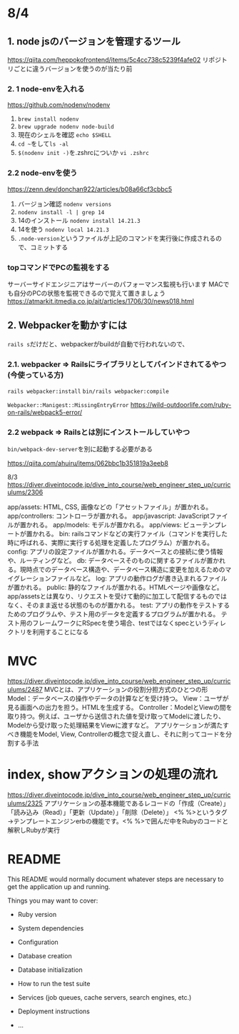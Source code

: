 # 8/4
## 1. node jsのバージョンを管理するツール
https://qiita.com/heppokofrontend/items/5c4cc738c5239f4afe02
リポジトリごとに違うバージョンを使うのが当たり前

### 2. 1 node-envを入れる
https://github.com/nodenv/nodenv
1. `brew install nodenv`
2. `brew upgrade nodenv node-build`
3. 現在のシェルを確認 `echo $SHELL`
4. `cd ~`をして`ls -al`
5. `$(nodenv init -)`を.zshrcについか
`vi .zshrc`

### 2.2 node-envを使う
https://zenn.dev/donchan922/articles/b08a66cf3cbbc5
1. バージョン確認 `nodenv versions`
2. `nodenv install -l | grep 14`
3. 14のインストール `nodenv install 14.21.3`
4. 14を使う `nodenv local 14.21.3`
5. `.node-version`というファイルが上記のコマンドを実行後に作成されるので、コミットする

### topコマンドでPCの監視をする
サーバーサイドエンジニアはサーバーのパフォーマンス監視も行います
MACでも自分のPCの状態を監視できるので覚えて置きましょう
https://atmarkit.itmedia.co.jp/ait/articles/1706/30/news018.html

## 2. Webpackerを動かすには
`rails s`だけだと、webpackerがbuildが自動で行われないので、

### 2.1. webpacker => Railsにライブラリとしてバインドされてるやつ(今使っている方)
`rails webpacker:install`
`bin/rails webpacker:compile`

`Webpacker::Manigest::MissingEntryError`
https://wild-outdoorlife.com/ruby-on-rails/webpack5-error/

### 2.2 webpack => Railsとは別にインストールしていやつ
`bin/webpack-dev-server`を別に起動する必要がある

https://qiita.com/ahuiru/items/062bbc1b351819a3eeb8



8/3
https://diver.diveintocode.jp/dive_into_course/web_engineer_step_up/curriculums/2306

app/assets: HTML, CSS, 画像などの「アセットファイル」が置かれる。
app/controllers: コントローラが置かれる。
app/javascript: JavaScriptファイルが置かれる。
app/models: モデルが置かれる。
app/views: ビューテンプレートが置かれる。
bin: railsコマンドなどの実行ファイル（コマンドを実行した時に呼ばれる、実際に実行する処理を定義したプログラム）が置かれる。
config: アプリの設定ファイルが置かれる。データベースとの接続に使う情報や、ルーティングなど。
db: データベースそのものに関するファイルが置かれる。現時点でのデータベース構造や、データベース構造に変更を加えるためのマイグレーションファイルなど。
log: アプリの動作ログが書き込まれるファイルが置かれる。
public: 静的なファイルが置かれる。HTMLページや画像など。app/assetsとは異なり、リクエストを受けて動的に加工して配信するものではなく、そのまま返せる状態のものが置かれる。
test: アプリの動作をテストするためのプログラムや、テスト用のデータを定義するプログラムが置かれる。
テスト用のフレームワークにRSpecを使う場合、testではなくspecというディレクトリを利用することになる

# MVC
https://diver.diveintocode.jp/dive_into_course/web_engineer_step_up/curriculums/2487
MVCとは、アプリケーションの役割分担方式のひとつの形
Model：データベースの操作やデータの計算などを受け持つ。
View：ユーザが見る画面への出力を担う。HTMLを生成する。
Controller：ModelとViewの間を取り持つ。例えば、ユーザから送信された値を受け取ってModelに渡したり、Modelから受け取った処理結果をViewに渡すなど。
アプリケーションが満たすべき機能をModel, View, Controllerの概念で捉え直し、それに則ってコードを分割する手法

# index, showアクションの処理の流れ
https://diver.diveintocode.jp/dive_into_course/web_engineer_step_up/curriculums/2325
アプリケーションの基本機能であるレコードの「作成（Create）」「読み込み（Read）」「更新（Update）」「削除（Delete）」
<% %>というタグ→テンプレートエンジンerbの機能です。<% %>で囲んだ中をRubyのコードと解釈しRubyが実行
# README

This README would normally document whatever steps are necessary to get the
application up and running.

Things you may want to cover:

* Ruby version

* System dependencies

* Configuration

* Database creation

* Database initialization

* How to run the test suite

* Services (job queues, cache servers, search engines, etc.)

* Deployment instructions

* ...
